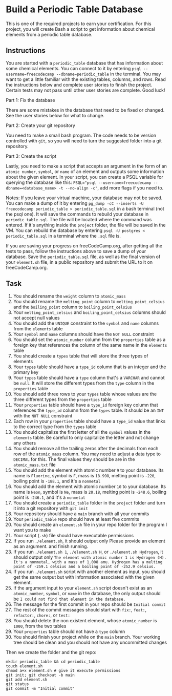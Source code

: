 # **Build a Periodic Table Database**

This is one of the required projects to earn your certification. For this project, you will create Bash a script to get information about chemical elements from a periodic table database.


## **Instructions**
You are started with a `periodic_table` database that has information about some chemical elements. You can connect to it by entering `psql --username=freecodecamp --dbname=periodic_table` in the terminal. You may want to get a little familiar with the existing tables, columns, and rows. Read the instructions below and complete user stories to finish the project. Certain tests may not pass until other user stories are complete. Good luck!

Part 1: Fix the database

There are some mistakes in the database that need to be fixed or changed. See the user stories below for what to change.

Part 2: Create your git repository

You need to make a small bash program. The code needs to be version controlled with `git`, so you will need to turn the suggested folder into a git repository.

Part 3: Create the script

Lastly, you need to make a script that accepts an argument in the form of an `atomic number`, `symbol`, or `name` of an element and outputs some information about the given element. In your script, you can create a PSQL variable for querying the database like this: `PSQL="psql --username=freecodecamp --dbname=<database_name> -t --no-align -c"`, add more flags if you need to.

Notes:
If you leave your virtual machine, your database may not be saved. You can make a dump of it by entering `pg_dump -cC --inserts -U freecodecamp periodic_table > periodic_table.sql` in a bash terminal (not the psql one). It will save the commands to rebuild your database in `periodic_table.sql`. The file will be located where the command was entered. If it's anything inside the `project` folder, the file will be saved in the VM. You can rebuild the database by entering `psql -U postgres < periodic_table.sql` in a terminal where the `.sql` file is.

If you are saving your progress on freeCodeCamp.org, after getting all the tests to pass, follow the instructions above to save a dump of your database. Save the `periodic_table.sql` file, as well as the final version of your `element.sh` file, in a public repository and submit the URL to it on freeCodeCamp.org.


## **Task**

1. You should rename the `weight` column to `atomic_mass`
2. You should rename the `melting_point` column to `melting_point_celsius` and the `boiling_point` column to `boiling_point_celsius`
3. Your `melting_point_celsius` and `boiling_point_celsius` columns should not accept null values
4. You should add the `UNIQUE` constraint to the `symbol` and `name` columns from the `elements` table
5. Your `symbol` and `name` columns should have the `NOT NULL` constraint
6. You should set the `atomic_number` column from the `properties` table as a foreign key that references the column of the same name in the `elements` table
7. You should create a `types` table that will store the three types of elements
8. Your `types` table should have a `type_id` column that is an integer and the primary key
9. Your `types` table should have a `type` column that's a `VARCHAR` and cannot be `null`. It will store the different types from the `type` column in the `properties` table
10. You should add three rows to your `types` table whose values are the three different types from the `properties` table
11. Your `properties` table should have a `type_id` foreign key column that references the `type_id` column from the `types` table. It should be an `INT` with the `NOT NULL` constraint
12. Each row in your `properties` table should have a `type_id` value that links to the correct type from the `types` table
13. You should capitalize the first letter of all the `symbol` values in the `elements` table. Be careful to only capitalize the letter and not change any others
14. You should remove all the trailing zeros after the decimals from each row of the `atomic_mass` column. You may need to adjust a data type to `DECIMAL` for this. The final values they should be are in the `atomic_mass.txt` file
15. You should add the element with atomic number `9` to your database. Its name is `Fluorine`, symbol is `F`, mass is `18.998`, melting point is `-220`, boiling point is `-188.1`, and it's a `nonmetal`
16. You should add the element with atomic number `10` to your database. Its name is `Neon`, symbol is `Ne`, mass is `20.18`, melting point is `-248.6`, boiling point is `-246.1`, and it's a `nonmetal`
17. You should create a `periodic_table` folder in the `project` folder and turn it into a git repository with `git init`
18. Your repository should have a `main` branch with all your commits
19. Your `periodic_table` repo should have at least five commits
20. You should create an `element.sh` file in your repo folder for the program I want you to make
21. Your script (`.sh`) file should have executable permissions
22. If you run `./element.sh`, it should output only Please provide an element as an argument. and finish running.
23. If you run `./element.sh 1`, `./element.sh H`, or `./element.sh Hydrogen`, it should output only `The element with atomic number 1 is Hydrogen (H). It's a nonmetal, with a mass of 1.008 amu. Hydrogen has a melting point of -259.1 celsius and a boiling point of -252.9 celsius.`
24. If you run `./element.sh` script with another element as input, you should get the same output but with information associated with the given element.
25. If the argument input to your `element.sh` script doesn't exist as an `atomic_number`, `symbol`, or `name` in the database, the only output should be `I could not find that element in the database.`
26. The message for the first commit in your repo should be `Initial commit`
27. The rest of the commit messages should start with `fix:`, `feat:`, `refactor:`, `chore:`, or `test:`
28. You should delete the non existent element, whose `atomic_number` is `1000`, from the two tables
29. Your `properties` table should not have a `type` column
30. You should finish your project while on the `main` branch. Your working tree should be clean and you should not have any uncommitted changes





Then we create the folder and the git repo:

```
mkdir periodic_table && cd periodic_table
touch element.sh
chmod a+x element.sh # give it execute permissions
git init; git checkout -b main
git add element.sh
git status
git commit -m "Initial commit"

```
